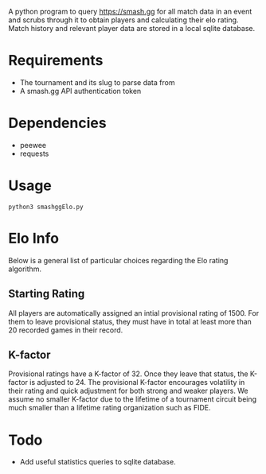 A python program to query https://smash.gg for all match data in an event and scrubs through it to obtain players and calculating their elo rating. Match history and relevant
player data are stored in a local sqlite database.

# Requirements
* The tournament and its slug to parse data from
* A smash.gg API authentication token

# Dependencies
* peewee
* requests

# Usage
```
python3 smashggElo.py
```

# Elo Info
Below is a general list of particular choices regarding the Elo rating algorithm.
## Starting Rating
All players are automatically assigned an intial provisional rating of 1500. For them to leave provisional status, they must have in total at least more than 20 recorded games
in their record.
## K-factor
Provisional ratings have a K-factor of 32. Once they leave that status, the K-factor is adjusted to 24. The provisional K-factor encourages volatility in their rating and quick
adjustment for both strong and weaker players. We assume no smaller K-factor due to the lifetime of a tournament circuit being much smaller than a lifetime rating organization
such as FIDE.

# Todo
* Add useful statistics queries to sqlite database.
